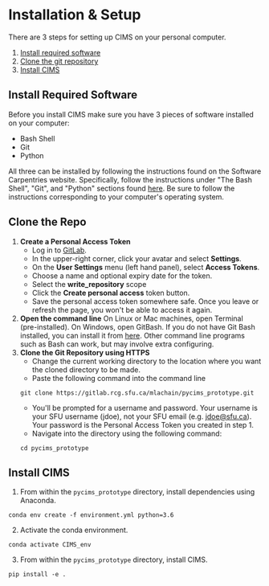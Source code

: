# Installation & Setup

There are 3 steps for setting up CIMS on your personal computer. 
1. [Install required software](#required)
2. [Clone the git repository](#clone)
3. [Install CIMS](#CIMS)


## Install Required Software <a id=required></a>
Before you install CIMS make sure you have 3 pieces of software installed on your computer: 
* Bash Shell
* Git
* Python

All three can be installed by following the instructions found on the Software Carpentries website. Specifically, follow the instructions under "The Bash Shell", "Git", and "Python" sections found [here](https://carpentries.github.io/workshop-template). Be sure to follow the instructions corresponding to your computer's operating system. 


## Clone the Repo<a id=clone></a>
1. **Create a Personal Access Token**
    * Log in to [GitLab](https://gitlab.rcg.sfu.ca/). 
    * In the upper-right corner, click your avatar and select **Settings**.
    * On the **User Settings** menu (left hand panel), select **Access Tokens**.
    * Choose a name and optional expiry date for the token.
    * Select the **write_repository** scope
    * Click the **Create personal access** token button.
    * Save the personal access token somewhere safe. Once you leave or refresh the page, you won't be able to access it again.
2. **Open the command line**
On Linux or Mac machines, open Terminal (pre-installed). On Windows, open GitBash. If you do not have Git Bash installed, you can install it from [here](https://gitforwindows.org/). Other command line programs such as Bash can work, but may involve extra configuring.
3. **Clone the Git Repository using HTTPS**
    * Change the current working directory to the location where you want the cloned directory to be made. 
    * Paste the following command into the command line
    ```
    git clone https://gitlab.rcg.sfu.ca/mlachain/pycims_prototype.git
    ```
    * You'll be prompted for a username and password. Your username is your SFU username (jdoe), not your SFU email (e.g. jdoe@sfu.ca). Your password is the Personal Access Token you created in step 1.
    * Navigate into the directory using the following command:
    ```
    cd pycims_prototype
    ```

## Install CIMS <a id=CIMS></a>
1. From within the `pycims_prototype` directory, install dependencies using Anaconda. 
```
conda env create -f environment.yml python=3.6
```

2. Activate the conda environment.
```
conda activate CIMS_env
```

3. From within the `pycims_prototype` directory, install CIMS. 
```
pip install -e .
```
